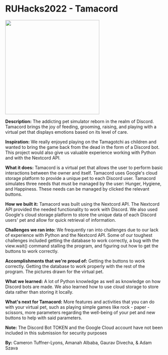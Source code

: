 # <strong>RUHacks2022</strong> - Tamacord

<img src=https://cdn.discordapp.com/attachments/956542155101454396/972551444861419550/unknown.png width="300">

<strong>Description:</strong> 
The addicting pet simulator reborn in the realm of Discord. Tamacord brings the joy of feeding, grooming, raising, and playing with a virtual pet that displays emotions based on its level of care.

<strong>Inspiration:</strong> 
We really enjoyed playing on the Tamagotchi as children and wanted to bring the game back from the dead in the form of a Discord bot. This project would also give us valuable experience working with Python and with the Nextcord API.

<strong>What it does:</strong> 
Tamacord is a virtual pet that allows the user to perform basic interactions between the owner and itself. Tamacord uses Google's cloud storage platform to provide a unique pet to each Discord user. Tamacord simulates three needs that must be managed by the user: Hunger, Hygiene, and Happiness. These needs can be managed by clicked the relevant buttons.

<strong>How we built it:</strong> 
Tamacord was built using the Nextcord API. The Nextcord API provided the needed functionality to work with Discord. We also used Google's cloud storage platform to store the unique data of each Discord users' pet and allow for quick retrieval of information.

<strong>Challenges we ran into:</strong>
We frequently ran into challenges due to our lack of experience with Python and the Nextcord API. Some of our toughest challenges included getting the database to work correctly, a bug with the view.wait() command stalling the program, and figuring out how to get the buttons to work correctly.

<strong>Accomplishments that we're proud of:</strong>
Getting the buttons to work correctly. Getting the database to work properly with the rest of the program. The pictures drawn for the virtual pet.

<strong>What we learned:</strong>
A lot of Python knowledge as well as knowledge on how Discord bots are made. We also learned how to use cloud storage to store data rather than storing it locally.

<strong>What's next for Tamacord:</strong>
More features and activities that you can do with your virtual pet, such as playing simple games like rock - paper - scissors, more parameters regarding the well-being of your pet and new buttons to help with said parameters.

<strong>**Note:**</strong>
The Discord Bot TOKEN and the Google Cloud account have not been included in this submission for security purposes

<strong>By:</strong> Cameron Tuffner-Lyons, Amanah Albaba, Gaurav Divecha, & Adam Szava 
